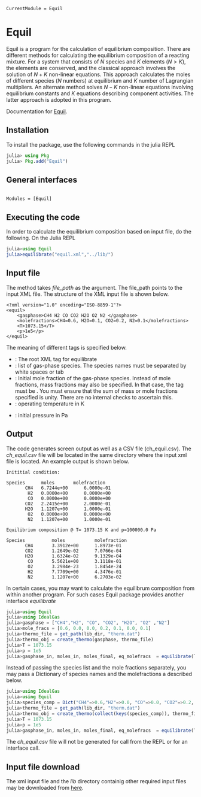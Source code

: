 ```@meta
CurrentModule = Equil
```

# Equil
Equil is a program for the calculation of equilibrium composition. There are different methods for calculating the equilibrium composition of a reacting mixture. For a system that consists of $N$ species and $K$ elements ($N > K$), the elements are conserved, and the classical approach involves the solution of $N+K$ non-linear equations. This approach calculates the moles of different species ($N$ numbers) at equilibrium and $K$ number of Lagrangian multipliers.  An alternate method solves $N-K$ non-linear equations involving equilibrium constants and $K$ equations describing component activities. The latter approach is adopted in this program.


Documentation for [Equil](https://github.com/vinodjanardhanan/Equil.jl).

## Installation
To install the package, use the following commands in the julia REPL
```julia
julia> using Pkg
julia> Pkg.add("Equil")
```

## General interfaces
```@index
```

```@autodocs
Modules = [Equil]
```

## Executing the code
In order to calculate the equilibrium composition based on input file, do the following.
On the Julia REPL 
```julia
julia>using Equil
julia>equilibrate("equil.xml","../lib/")
```

## Input file
The method takes *file\_path* as the argument. The file_path points to the input XML file. The structure of the XML input file is shown below.

```
<?xml version="1.0" encoding="ISO-8859-1"?>
<equil>
    <gasphase>CH4 H2 CO CO2 H2O O2 N2 </gasphase>
    <molefractions>CH4=0.6, H2O=0.1, CO2=0.2, N2=0.1</molefractions>
    <T>1073.15</T>
    <p>1e5</p>
</equil>
```
The meaning of different tags is specified below.

- <equil> : The root XML tag for equilibrate
- <gasphase> : list of gas-phase species. The species names must be separated by white spaces or tab
- <molefractions> : Initial mole fraction of the gas-phase species. Instead of mole fractions, mass fractions may also be specified. In that case, the tag must be <massfractions>. You must ensure that the sum of mass or mole fractions specified is unity. There are no internal checks to ascertain this. 
- <T>: operating temperature in K
- <p>: initial pressure in Pa

## Output
The code generates screen output as well as a CSV file (ch_equil.csv). The *ch_equil.csv* file will
be located in the same directory where the input xml file is located.
An example output is shown below.

```
Inititial condition:

Species 	 moles 		 molefraction
       CH4 	 6.7244e+00 	 6.0000e-01 
        H2 	 0.0000e+00 	 0.0000e+00 
        CO 	 0.0000e+00 	 0.0000e+00 
       CO2 	 2.2415e+00 	 2.0000e-01 
       H2O 	 1.1207e+00 	 1.0000e-01 
        O2 	 0.0000e+00 	 0.0000e+00 
        N2 	 1.1207e+00 	 1.0000e-01

Equilibrium composition @ T= 1073.15 K and p=100000.0 Pa

Species          moles           molefraction
       CH4       3.3912e+00      1.8973e-01
       CO2       1.2649e-02      7.0766e-04
       H2O       1.6324e-02      9.1329e-04
        CO       5.5621e+00      3.1118e-01
        O2       3.2984e-23      1.8454e-24
        H2       7.7709e+00      4.3476e-01
        N2       1.1207e+00      6.2703e-02
```        

In certain cases, you may want to calculate the equilibrum composition from within another program.
For such cases Equil package provides another interface *equilibrate*

```julia
julia>using Equil
julia>using IdealGas
julia>gasphase = ["CH4","H2", "CO", "CO2", "H2O", "O2" ,"N2"]
julia>mole_fracs = [0.6, 0.0, 0.0, 0.2, 0.1, 0.0, 0.1]
julia>thermo_file = get_path(lib_dir, "therm.dat")
julia>thermo_obj = create_thermo(gasphase, thermo_file)        
julia>T = 1073.15
julia>p = 1e5
julia>gasphase_in, moles_in, moles_final, eq_molefracs  = equilibrate(T,p, thermo_obj, mole_fracs, gasphase)        
```
Instead of passing the species list and the mole fractions separately, you may pass a Dictionary of species names and the molefractions a described below.

```julia
julia>using IdealGas
julia>using Equil
julia>species_comp = Dict("CH4"=>0.6,"H2"=>0.0, "CO"=>0.0, "CO2"=>0.2, "H2O"=>0.1, "O2"=>0.0 ,"N2"=>0.1)        
julia>thermo_file = get_path(lib_dir, "therm.dat")
julia>thermo_obj = create_thermo(collect(keys(species_comp)), thermo_file)        
julia>T = 1073.15
julia>p = 1e5
julia>gasphase_in, moles_in, moles_final, eq_molefracs  = equilibrate(T,p, thermo_obj, species_comp)                
```
The *ch_equil.csv* file will not be generated for call from the REPL or for an interface call.

## Input file download
The xml input file and the *lib* directory containig other required input files may be downloaded from [here](https://github.com/vinodjanardhanan/Equil.jl/tree/main/test).
